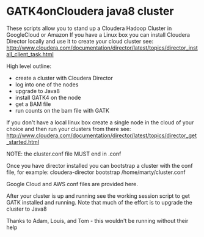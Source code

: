 # GATK4onCloudera java8 cluster
These scripts allow you to stand up a Cloudera Hadoop Cluster in GoogleCloud or Amazon
If you have a Linux box you can install Cloudera Director locally and use it to create your cloud cluster
see: http://www.cloudera.com/documentation/director/latest/topics/director_install_client_task.html

High level outline:
- create a cluster with Cloudera Director
- log into one of the nodes
- upgrade to Java8
- install GATK4 on the node
- get a BAM file
- run counts on the bam file with GATK 


If you don't have a local linux box create a single node in the cloud of your choice and then run your clusters from there
see: http://www.cloudera.com/documentation/director/latest/topics/director_get_started.html

NOTE: the cluster.conf file MUST end in .conf

Once you have director installed you can bootstrap a cluster with the conf file, for example:
cloudera-director bootstrap /home/marty/cluster.conf

Google Cloud and AWS conf files are provided here.

After your cluster is up and running see the working session script to get GATK installed and running.  Note that much of the effort is to upgrade the cluster to Java8

Thanks to Adam, Louis, and Tom - this wouldn't be running without their help
